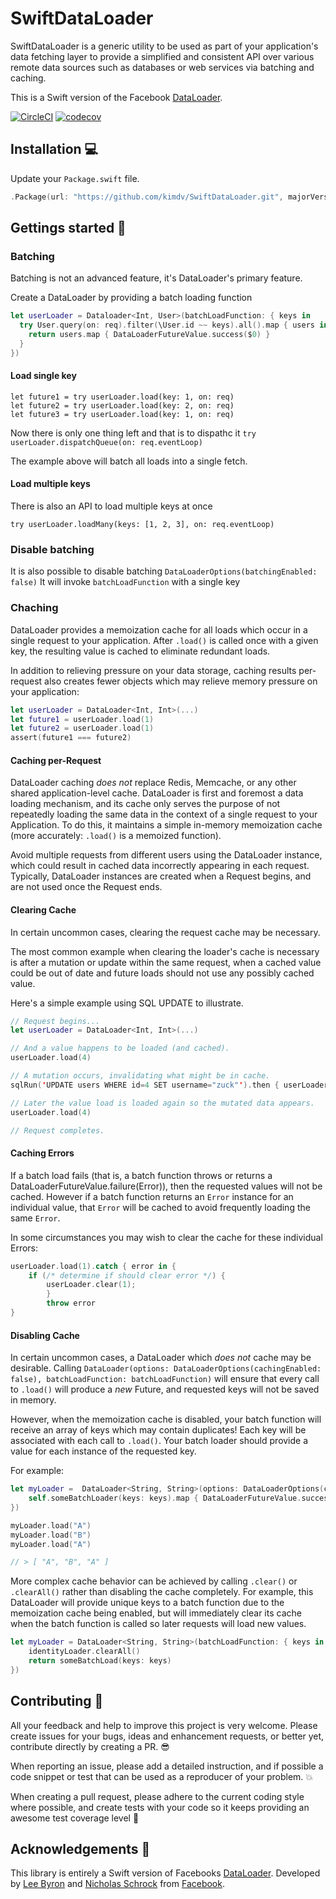# SwiftDataLoader
SwiftDataLoader is a generic utility to be used as part of your application's data fetching layer to provide a simplified and consistent API over various remote data sources such as databases or web services via batching and caching.

This is a Swift version of the Facebook [DataLoader](https://github.com/facebook/dataloader).

[![CircleCI](https://circleci.com/gh/kimdv/SwiftDataLoader.svg?style=svg)](https://circleci.com/gh/kimdv/SwiftDataLoader)
[![codecov](https://codecov.io/gh/kimdv/SwiftDataLoader/branch/master/graph/badge.svg)](https://codecov.io/gh/kimdv/SwiftDataLoader)

## Installation 💻

Update your `Package.swift` file.

```swift
.Package(url: "https://github.com/kimdv/SwiftDataLoader.git", majorVersion: 1)
```

## Gettings started 🚀
### Batching
Batching is not an advanced feature, it's DataLoader's primary feature. 

Create a DataLoader by providing a batch loading function
```swift
let userLoader = Dataloader<Int, User>(batchLoadFunction: { keys in
  try User.query(on: req).filter(\User.id ~~ keys).all().map { users in
    return users.map { DataLoaderFutureValue.success($0) }
  }
})
```
#### Load single key
```
let future1 = try userLoader.load(key: 1, on: req)
let future2 = try userLoader.load(key: 2, on: req)
let future3 = try userLoader.load(key: 1, on: req)
```

Now there is only one thing left and that is to dispathc it `try userLoader.dispatchQueue(on: req.eventLoop)`

The example above will batch all loads into a single fetch.

#### Load multiple keys
There is also an API to load multiple keys at once
```
try userLoader.loadMany(keys: [1, 2, 3], on: req.eventLoop)
```

### Disable batching
It is also possible to disable batching `DataLoaderOptions(batchingEnabled: false)`
It will invoke `batchLoadFunction` with a single key

### Chaching

DataLoader provides a memoization cache for all loads which occur in a single
request to your application. After `.load()` is called once with a given key,
the resulting value is cached to eliminate redundant loads.

In addition to relieving pressure on your data storage, caching results per-request
also creates fewer objects which may relieve memory pressure on your application:

```swift
let userLoader = DataLoader<Int, Int>(...)
let future1 = userLoader.load(1)
let future2 = userLoader.load(1)
assert(future1 === future2)
```

#### Caching per-Request

DataLoader caching *does not* replace Redis, Memcache, or any other shared
application-level cache. DataLoader is first and foremost a data loading mechanism,
and its cache only serves the purpose of not repeatedly loading the same data in
the context of a single request to your Application. To do this, it maintains a
simple in-memory memoization cache (more accurately: `.load()` is a memoized function).

Avoid multiple requests from different users using the DataLoader instance, which
could result in cached data incorrectly appearing in each request. Typically,
DataLoader instances are created when a Request begins, and are not used once the
Request ends.

#### Clearing Cache

In certain uncommon cases, clearing the request cache may be necessary.

The most common example when clearing the loader's cache is necessary is after
a mutation or update within the same request, when a cached value could be out of
date and future loads should not use any possibly cached value.

Here's a simple example using SQL UPDATE to illustrate.

```swift
// Request begins...
let userLoader = DataLoader<Int, Int>(...)

// And a value happens to be loaded (and cached).
userLoader.load(4)

// A mutation occurs, invalidating what might be in cache.
sqlRun('UPDATE users WHERE id=4 SET username="zuck"').then { userLoader.clear(4) }

// Later the value load is loaded again so the mutated data appears.
userLoader.load(4)

// Request completes.
```

#### Caching Errors

If a batch load fails (that is, a batch function throws or returns a DataLoaderFutureValue.failure(Error)), 
then the requested values will not be cached. However if a batch
function returns an `Error` instance for an individual value, that `Error` will
be cached to avoid frequently loading the same `Error`.

In some circumstances you may wish to clear the cache for these individual Errors:

```swift
userLoader.load(1).catch { error in {
    if (/* determine if should clear error */) {
        userLoader.clear(1);
        }
        throw error
}
```

#### Disabling Cache

In certain uncommon cases, a DataLoader which *does not* cache may be desirable.
Calling `DataLoader(options: DataLoaderOptions(cachingEnabled: false), batchLoadFunction: batchLoadFunction)` will ensure that every
call to `.load()` will produce a *new* Future, and requested keys will not be
saved in memory.

However, when the memoization cache is disabled, your batch function will
receive an array of keys which may contain duplicates! Each key will be
associated with each call to `.load()`. Your batch loader should provide a value
for each instance of the requested key.

For example:

```swift
let myLoader =  DataLoader<String, String>(options: DataLoaderOptions(cachingEnabled: false), batchLoadFunction: { keys in 
    self.someBatchLoader(keys: keys).map { DataLoaderFutureValue.success($0) }
})

myLoader.load("A")
myLoader.load("B")
myLoader.load("A")

// > [ "A", "B", "A" ]
```

More complex cache behavior can be achieved by calling `.clear()` or `.clearAll()`
rather than disabling the cache completely. For example, this DataLoader will
provide unique keys to a batch function due to the memoization cache being
enabled, but will immediately clear its cache when the batch function is called
so later requests will load new values.

```swift
let myLoader = DataLoader<String, String>(batchLoadFunction: { keys in
    identityLoader.clearAll()
    return someBatchLoad(keys: keys)
})
```

## Contributing 🤘

All your feedback and help to improve this project is very welcome. Please create issues for your bugs, ideas and enhancement requests, or better yet, contribute directly by creating a PR. 😎

When reporting an issue, please add a detailed instruction, and if possible a code snippet or test that can be used as a reproducer of your problem. 💥

When creating a pull request, please adhere to the current coding style where possible, and create tests with your code so it keeps providing an awesome test coverage level 💪

## Acknowledgements 👏

This library is entirely a Swift version of Facebooks [DataLoader](https://github.com/facebook/dataloader). Developed by  [Lee Byron](https://github.com/leebyron) and
[Nicholas Schrock](https://github.com/schrockn) from [Facebook](https://www.facebook.com/).
